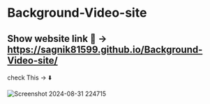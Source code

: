 # Background-Video-site
Show website link 🧐 -> https://sagnik81599.github.io/Background-Video-site/
------------------------------------------------------------------------------
check This -> ⬇️

![Screenshot 2024-08-31 224715](https://github.com/user-attachments/assets/b2421489-c1d9-45e5-bd0e-a7b73ffe258b)


